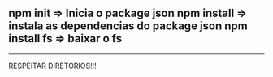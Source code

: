 npm init => Inicia o package json
npm install => instala as dependencias do package json
npm install fs => baixar o fs
------------------------------------------------------------
------------------------------------------------------------
RESPEITAR DIRETORIOS!!!
